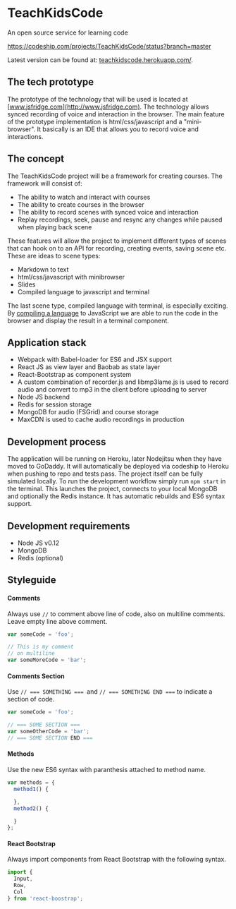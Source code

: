 # TeachKidsCode
An open source service for learning code

https://codeship.com/projects/TeachKidsCode/status?branch=master

Latest version can be found at: [teachkidscode.herokuapp.com/](http://teachkidscode.herokuapp.com/).

## The tech prototype
The prototype of the technology that will be used is located at [www.jsfridge.com](http://www.jsfridge.com). The technology allows synced recording of voice and interaction in the browser. The main feature of the prototype implementation is html/css/javascript and a "mini-browser". It basically is an IDE that allows you to record voice and interactions.

## The concept
The TeachKidsCode project will be a framework for creating courses. The framework will consist of:

- The ability to watch and interact with courses
- The ability to create courses in the browser
- The ability to record scenes with synced voice and interaction
- Replay recordings, seek, pause and resync any changes while paused when playing back scene

These features will allow the project to implement different types of scenes that can hook on to an API for recording, creating events, saving scene etc. These are ideas to scene types:

- Markdown to text
- html/css/javascript with minibrowser
- Slides
- Compiled language to javascript and terminal

The last scene type, compiled language with terminal, is especially exciting. By [compiling a language](https://github.com/jashkenas/coffeescript/wiki/List-of-languages-that-compile-to-JS) to JavaScript we are able to run the code in the browser and display the result in a terminal component.

## Application stack
- Webpack with Babel-loader for ES6 and JSX support
- React JS as view layer and Baobab as state layer
- React-Bootstrap as component system
- A custom combination of recorder.js and libmp3lame.js is used to record audio and convert to mp3 in the client before uploading to server
- Node JS backend
- Redis for session storage
- MongoDB for audio (FSGrid) and course storage
- MaxCDN is used to cache audio recordings in production

## Development process
The application will be running on Heroku, later Nodejitsu when they have moved to GoDaddy. It will automatically be deployed via codeship to Heroku when pushing to repo and tests pass. The project itself can be fully simulated locally. To run the development workflow simply run `npm start` in the terminal. This launches the project, connects to your local MongoDB and optionally the Redis instance. It has automatic rebuilds and ES6 syntax support.

## Development requirements
- Node JS v0.12
- MongoDB
- Redis (optional)

## Styleguide
#### Comments
Always use `//` to comment above line of code, also on multiline comments. Leave empty line above comment.
```js
var someCode = 'foo';

// This is my comment
// on multiline
var someMoreCode = 'bar';
```
#### Comments Section
Use `// === SOMETHING === `and `// === SOMETHING END ===` to indicate a section of code.
```js
var someCode = 'foo';

// === SOME SECTION ===
var someOtherCode = 'bar';
// === SOME SECTION END ===
```
#### Methods
Use the new ES6 syntax with paranthesis attached to method name.
```js
var methods = {
  method1() {

  },
  method2() {

  }
};
```
#### React Bootstrap
Always import components from React Bootstrap with the following syntax.
```js
import {
  Input,
  Row,
  Col
} from 'react-boostrap';
```
